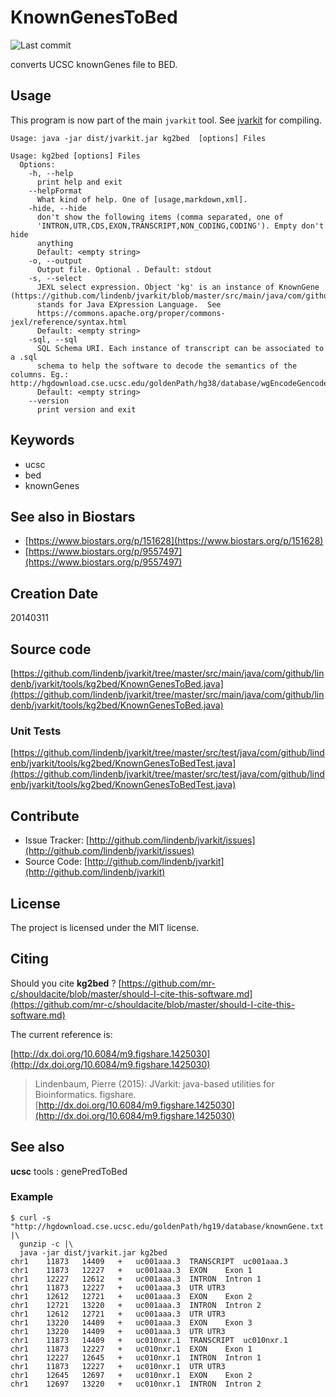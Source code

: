 # KnownGenesToBed

![Last commit](https://img.shields.io/github/last-commit/lindenb/jvarkit.png)

converts UCSC knownGenes file to BED.


## Usage


This program is now part of the main `jvarkit` tool. See [jvarkit](JvarkitCentral.md) for compiling.


```
Usage: java -jar dist/jvarkit.jar kg2bed  [options] Files

Usage: kg2bed [options] Files
  Options:
    -h, --help
      print help and exit
    --helpFormat
      What kind of help. One of [usage,markdown,xml].
    -hide, --hide
      don't show the following items (comma separated, one of 
      'INTRON,UTR,CDS,EXON,TRANSCRIPT,NON_CODING,CODING'). Empty don't hide 
      anything 
      Default: <empty string>
    -o, --output
      Output file. Optional . Default: stdout
    -s, --select
      JEXL select expression. Object 'kg' is an instance of KnownGene (https://github.com/lindenb/jvarkit/blob/master/src/main/java/com/github/lindenb/jvarkit/util/ucsc/KnownGene.java).JEXL 
      stands for Java EXpression Language.  See 
      https://commons.apache.org/proper/commons-jexl/reference/syntax.html 
      Default: <empty string>
    -sql, --sql
      SQL Schema URI. Each instance of transcript can be associated to a .sql 
      schema to help the software to decode the semantics of the columns. Eg.: http://hgdownload.cse.ucsc.edu/goldenPath/hg38/database/wgEncodeGencodeBasicV20.sql
      Default: <empty string>
    --version
      print version and exit

```


## Keywords

 * ucsc
 * bed
 * knownGenes



## See also in Biostars

 * [https://www.biostars.org/p/151628](https://www.biostars.org/p/151628)
 * [https://www.biostars.org/p/9557497](https://www.biostars.org/p/9557497)



## Creation Date

20140311

## Source code 

[https://github.com/lindenb/jvarkit/tree/master/src/main/java/com/github/lindenb/jvarkit/tools/kg2bed/KnownGenesToBed.java](https://github.com/lindenb/jvarkit/tree/master/src/main/java/com/github/lindenb/jvarkit/tools/kg2bed/KnownGenesToBed.java)

### Unit Tests

[https://github.com/lindenb/jvarkit/tree/master/src/test/java/com/github/lindenb/jvarkit/tools/kg2bed/KnownGenesToBedTest.java](https://github.com/lindenb/jvarkit/tree/master/src/test/java/com/github/lindenb/jvarkit/tools/kg2bed/KnownGenesToBedTest.java)


## Contribute

- Issue Tracker: [http://github.com/lindenb/jvarkit/issues](http://github.com/lindenb/jvarkit/issues)
- Source Code: [http://github.com/lindenb/jvarkit](http://github.com/lindenb/jvarkit)

## License

The project is licensed under the MIT license.

## Citing

Should you cite **kg2bed** ? [https://github.com/mr-c/shouldacite/blob/master/should-I-cite-this-software.md](https://github.com/mr-c/shouldacite/blob/master/should-I-cite-this-software.md)

The current reference is:

[http://dx.doi.org/10.6084/m9.figshare.1425030](http://dx.doi.org/10.6084/m9.figshare.1425030)

> Lindenbaum, Pierre (2015): JVarkit: java-based utilities for Bioinformatics. figshare.
> [http://dx.doi.org/10.6084/m9.figshare.1425030](http://dx.doi.org/10.6084/m9.figshare.1425030)


##  See also

**ucsc** tools :  genePredToBed

### Example

```
$ curl -s "http://hgdownload.cse.ucsc.edu/goldenPath/hg19/database/knownGene.txt.gz" |\
  gunzip -c |\
  java -jar dist/jvarkit.jar kg2bed
chr1	11873	14409	+	uc001aaa.3	TRANSCRIPT	uc001aaa.3
chr1	11873	12227	+	uc001aaa.3	EXON	Exon 1
chr1	12227	12612	+	uc001aaa.3	INTRON	Intron 1
chr1	11873	12227	+	uc001aaa.3	UTR	UTR3
chr1	12612	12721	+	uc001aaa.3	EXON	Exon 2
chr1	12721	13220	+	uc001aaa.3	INTRON	Intron 2
chr1	12612	12721	+	uc001aaa.3	UTR	UTR3
chr1	13220	14409	+	uc001aaa.3	EXON	Exon 3
chr1	13220	14409	+	uc001aaa.3	UTR	UTR3
chr1	11873	14409	+	uc010nxr.1	TRANSCRIPT	uc010nxr.1
chr1	11873	12227	+	uc010nxr.1	EXON	Exon 1
chr1	12227	12645	+	uc010nxr.1	INTRON	Intron 1
chr1	11873	12227	+	uc010nxr.1	UTR	UTR3
chr1	12645	12697	+	uc010nxr.1	EXON	Exon 2
chr1	12697	13220	+	uc010nxr.1	INTRON	Intron 2
```

